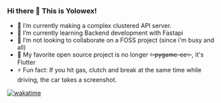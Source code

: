 ### Hi there 👋 This is Yolowex!

- 🔭 I’m currently making a complex clustered API server.
- 🌱 I’m currently learning Backend development with Fastapi
- 👯 I’m not looking to collaborate on a FOSS project (since i'm busy and all)
- 🌳 My favorite open source project is no longer ~~✨pygame-ce✨~~, it's Flutter
- ⚡ Fun fact: If you hit gas, clutch and break at the same time while driving, the car takes a screenshot.
  
<a>[![wakatime](https://wakatime.com/badge/user/eb31e4ca-2bdc-4403-8de7-6d29488d75cd.svg)](https://wakatime.com/@eb31e4ca-2bdc-4403-8de7-6d29488d75cd)</a>





